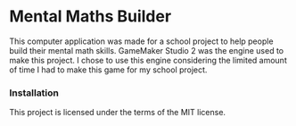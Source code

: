 # Mental Maths Builder
This computer application was made for a school project to help people build their mental math skills. GameMaker Studio 2 was the engine used to make this project. I chose to use this engine considering the limited amount of time I had to make this game for my school project.

### Installation



This project is licensed under the terms of the MIT license.
